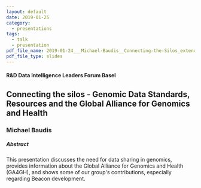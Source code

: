 ```yaml
---
layout: default
date: 2019-01-25
category:
  - presentations
tags:
  - talk
  - presentation
pdf_file_name: 2019-01-24___Michael-Baudis__Connecting-the-Silos_extended__Nextlevel-LifeSciences-Basel.pdf
pdf_file_type: slides
---
```


#### R&D Data Intelligence Leaders Forum Basel
## Connecting the silos - Genomic Data Standards, Resources and the Global Alliance for Genomics and Health
### Michael Baudis

##### Abstract

This presentation discusses the need for data sharing in genomics, provides information about the Global Alliance for Genomics and Health (GA4GH), and shows some of our group's contributions, especially regarding Beacon development.